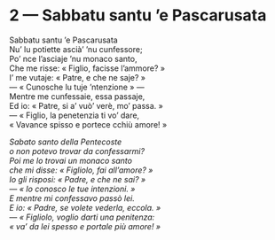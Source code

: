 # 2 — Sabbatu santu ’e Pascarusata

Sabbatu santu ’e Pascarusata  
Nu’ lu potiette ascià’ ’nu cunfessore;  
Po’ nce l’asciaje ’nu monaco santo,  
Che me risse: « Figlio, facisse l’ammore? »  
I’ me vutaje: « Patre, e che ne saje? »  
— « Cunosche lu tuje ’ntenzione » —  
Mentre me cunfessaie, essa passaje,  
Ed io: « Patre, si a’ vuò’ verè, mo’ passa. »  
— « Figlio, la penetenzia ti vo’ dare,  
« Vavance spisso e portece cchiù amore! »

_Sabato santo della Pentecoste  
o non potevo trovar da confessarmi?  
Poi me lo trovai un monaco santo  
che mi disse: « Figliolo, fai all’amore? »  
Io gli risposi: « Padre, e che ne sai? »  
— « Io conosco le tue intenzioni. »  
E mentre mi confessavo passò lei.  
E io: « Padre, se volete vederla, eccola. »  
— « Figliolo, voglio darti una penitenza:  
« va’ da lei spesso e portale più amore! »_


